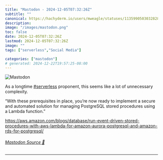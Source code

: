 ```yaml
---
title: "Mastodon - 2024-12-05T07:32:26Z"
subtitle: ""
canonical: https://hachyderm.io/users/mweagle/statuses/113599050303282823
description:
image: "/images/mastodon.png"
toc: false
date: 2024-12-05T07:32:26Z
lastmod: 2024-12-05T07:32:26Z
image: ""
tags: ["serverless","Social Media"]

categories: ["mastodon"]
# generated: 2024-12-22T19:57:25-08:00
---
```

![Mastodon](/images/mastodon.png)

<p>As a longtime <a href="https://hachyderm.io/tags/serverless" class="mention hashtag" rel="tag">#<span>serverless</span></a> proponent, this seems like a lot of unnecessary complexity. </p><p>“With these prerequisites in place, you’re now ready to implement a secure and automated solution for managing PostgreSQL stored procedures using a Lambda function.”</p><p><a href="https://aws.amazon.com/blogs/database/run-event-driven-stored-procedures-with-aws-lambda-for-amazon-aurora-postgresql-and-amazon-rds-for-postgresql/" target="_blank" rel="nofollow noopener noreferrer" translate="no"><span class="invisible">https://</span><span class="ellipsis">aws.amazon.com/blogs/database/</span><span class="invisible">run-event-driven-stored-procedures-with-aws-lambda-for-amazon-aurora-postgresql-and-amazon-rds-for-postgresql/</span></a></p>


###### [Mastodon Source 🐘](https://hachyderm.io/@mweagle/113599050303282823)

___
